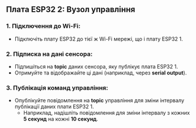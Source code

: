 ## Плата ESP32 2: **Вузол управління**

### 1. **Підключення до Wi-Fi:**
- Підключіть плату ESP32 до тієї ж Wi-Fi мережі, що і плату ESP32 1.

### 2. **Підписка на дані сенсора:**
- Підпишіться на **topic** даних сенсора, яку публікує плата ESP32 1.
- Отримуйте та відображайте ці дані (наприклад, через **serial output**).

### 3. **Публікація команд управління:**
- Опублікуйте повідомлення на **topic** управління для зміни інтервалу публікації даних плати ESP32 1.
  - Наприклад, надішліть повідомлення для зміни інтервалу з кожних **5 секунд** на кожні **10 секунд**.
